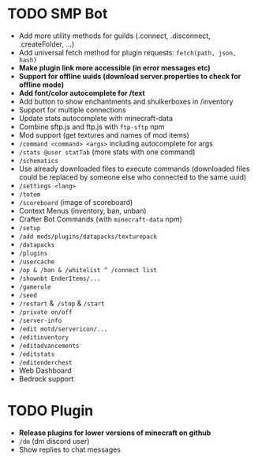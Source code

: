 # TODO SMP Bot

+ Add more utility methods for guilds (.connect, .disconnect, .createFolder, ...)
+ Add universal fetch method for plugin requests: `fetch(path, json, hash)`
+ **Make plugin link more accessible (in error messages etc)**
+ **Support for offline uuids (download server.properties to check for offline mode)**
+ **Add font/color autocomplete for /text**
+ Add button to show enchantments and shulkerboxes in /inventory
+ Support for multiple connections
+ Update stats autocomplete with minecraft-data
+ Combine sftp.js and ftp.js with `ftp-sftp` npm
+ Mod support (get textures and names of mod items)
+ `/command <command> <args>` including autocomplete for args
+ `/stats @user statTab` (more stats with one command)
+ `/schematics`
+ Use already downloaded files to execute commands (downloaded files could be replaced by someone else who connected to the same uuid)
+ `/settings <lang>`
+ `/totem`
+ `/scoreboard` (image of scoreboard)
+ Context Menus (inventory, ban, unban)
+ Crafter Bot Commands (with `minecraft-data` npm)
+ `/setup`
+ `/add mods/plugins/datapacks/texturepack`
+ `/datapacks`
+ `/plugins`
+ `/usercache`
+ `/op & /ban & /whitelist ^ /connect list`
+ `/shownbt EnderItems/...`
+ `/gamerule`
+ `/seed`
+ `/restart` &` /stop` & `/start`
+ `/private on/off`
+ `/server-info`
+ `/edit motd/servericon/...`
+ `/editinventory`
+ `/editadvancements`
+ `/editstats`
+ `/editenderchest`
+ Web Dashboard
+ Bedrock support

# TODO Plugin
+ **Release plugins for lower versions of minecraft on github**
+ `/dm` (dm discord user)
+ Show replies to chat messages